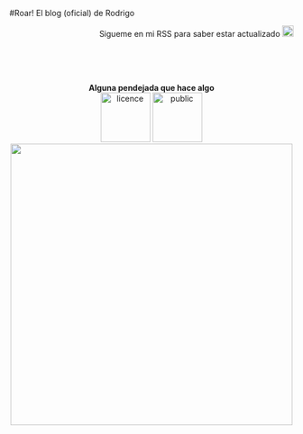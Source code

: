 
#Roar! El blog (oficial) de Rodrigo

<p align="right">Sigueme en mi RSS para saber estar actualizado <a href="https://github.com/punkee.atom"><img src="http://icons.iconarchive.com/icons/tatice/cristal-intense/128/RSS-icon.png" width="20px"></a></p>
<br> <br> <br>
<p align="center">
<b>Alguna pendejada que hace algo</b><br>
<img src="http://mirrors.creativecommons.org/presskit/buttons/88x31/png/by-nc-nd.png" width="88" alt="licence">
<img src="http://mirrors.creativecommons.org/presskit/buttons/88x31/png/publicdomain.png" width="88" alt="public">
<br>
<img src="https://scontent-lax3-1.xx.fbcdn.net/hphotos-xap1/v/t1.0-9/12193605_10207383858611418_5092370838902499332_n.jpg?oh=1cb7959efa05e23ce0df578a7d0db83c&oe=56C25361" width="500px"><br>
</p>

